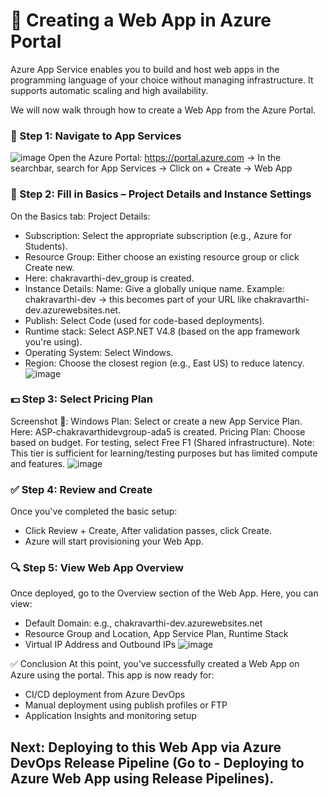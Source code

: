 # 🚀 Creating a Web App in Azure Portal
Azure App Service enables you to build and host web apps in the programming language of your choice without managing infrastructure. It supports automatic scaling and high availability.

We will now walk through how to create a Web App from the Azure Portal.

### 🧱 Step 1: Navigate to App Services
![image](https://github.com/user-attachments/assets/6bd69e3b-ceef-4616-a1d6-c4d74b36d24a)
Open the Azure Portal: https://portal.azure.com -> In the searchbar, search for App Services -> Click on + Create → Web App 

### 🧾 Step 2: Fill in Basics – Project Details and Instance Settings
On the Basics tab:
Project Details:
- Subscription: Select the appropriate subscription (e.g., Azure for Students).
- Resource Group: Either choose an existing resource group or click Create new.
- Here: chakravarthi-dev_group is created.
- Instance Details: Name: Give a globally unique name.
  Example: chakravarthi-dev → this becomes part of your URL like chakravarthi-dev.azurewebsites.net.
- Publish: Select Code (used for code-based deployments).
- Runtime stack: Select ASP.NET V4.8 (based on the app framework you're using).
- Operating System: Select Windows.
- Region: Choose the closest region (e.g., East US) to reduce latency.
![image](https://github.com/user-attachments/assets/d4919d35-bdb4-4b2b-b0db-91b77b95f328)

### 💵 Step 3: Select Pricing Plan
Screenshot 📸:
Windows Plan: Select or create a new App Service Plan.
Here: ASP-chakravarthidevgroup-ada5 is created.
Pricing Plan: Choose based on budget.
For testing, select Free F1 (Shared infrastructure).
Note: This tier is sufficient for learning/testing purposes but has limited compute and features.
![image](https://github.com/user-attachments/assets/f262e0e3-d35e-45a8-9862-8e1d5324dbd0)

### ✅ Step 4: Review and Create
Once you've completed the basic setup:
- Click Review + Create, After validation passes, click Create.
- Azure will start provisioning your Web App.

### 🔍 Step 5: View Web App Overview
Once deployed, go to the Overview section of the Web App. Here, you can view:
- Default Domain: e.g., chakravarthi-dev.azurewebsites.net
- Resource Group and Location, App Service Plan, Runtime Stack
- Virtual IP Address and Outbound IPs
![image](https://github.com/user-attachments/assets/b6499bd3-db62-4b7d-b957-1a6b561b458a)

✅ Conclusion
At this point, you've successfully created a Web App on Azure using the portal. This app is now ready for:
- CI/CD deployment from Azure DevOps
- Manual deployment using publish profiles or FTP
- Application Insights and monitoring setup

## Next: Deploying to this Web App via Azure DevOps Release Pipeline (Go to - Deploying to Azure Web App using Release Pipelines).
